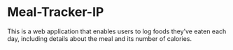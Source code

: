 # Meal-Tracker-IP
This is a web application that enables users to log foods they’ve eaten each day, including details about the meal and its number of calories.
